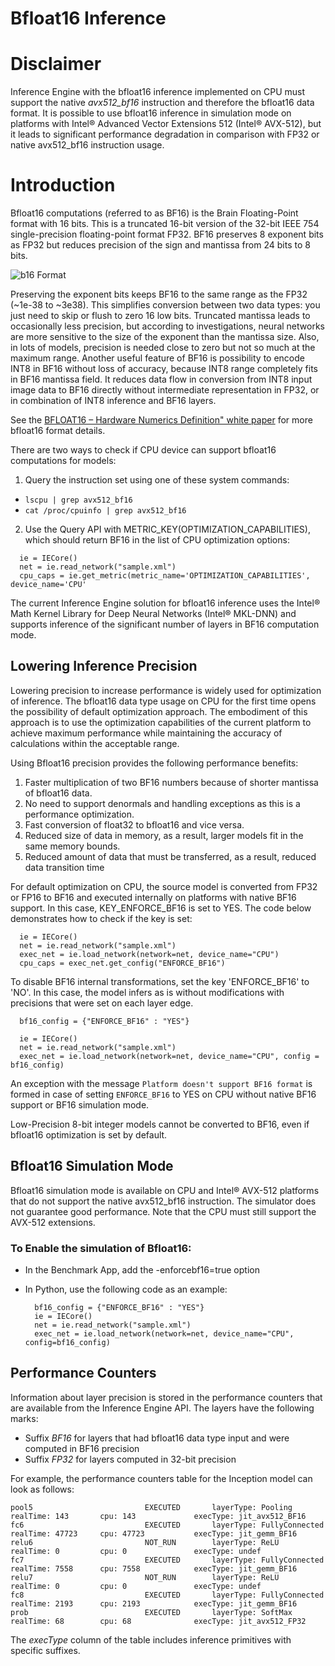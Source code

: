 # Bfloat16 Inference

# Disclaimer
Inference Engine with the bfloat16 inference implemented on CPU must support the native *avx512_bf16* instruction and therefore the bfloat16 data format. It is possible to use bfloat16 inference in simulation mode on platforms with Intel® Advanced Vector Extensions 512 (Intel® AVX-512), but it leads to significant performance degradation in comparison with FP32 or native avx512_bf16 instruction usage.

# Introduction
Bfloat16 computations (referred to as BF16) is the Brain Floating-Point format with 16 bits. This is a truncated 16-bit version of the 32-bit IEEE 754 single-precision floating-point format FP32. BF16 preserves 8 exponent bits as FP32 but reduces precision of the sign and mantissa from 24 bits to 8 bits.

![b16 Format](https://docs.openvinotoolkit.org/latest/bf16_format.png)

Preserving the exponent bits keeps BF16 to the same range as the FP32 (~1e-38 to ~3e38). This simplifies conversion between two data types: you just need to skip or flush to zero 16 low bits. Truncated mantissa leads to occasionally less precision, but according to investigations, neural networks are more sensitive to the size of the exponent than the mantissa size. Also, in lots of models, precision is needed close to zero but not so much at the maximum range. Another useful feature of BF16 is possibility to encode INT8 in BF16 without loss of accuracy, because INT8 range completely fits in BF16 mantissa field. It reduces data flow in conversion from INT8 input image data to BF16 directly without intermediate representation in FP32, or in combination of INT8 inference and BF16 layers.

See the [BFLOAT16 – Hardware Numerics Definition" white paper](https://software.intel.com/content/dam/develop/external/us/en/documents/bf16-hardware-numerics-definition-white-paper.pdf) for more bfloat16 format details.

There are two ways to check if CPU device can support bfloat16 computations for models:

1. Query the instruction set using one of these system commands:
  * `lscpu | grep avx512_bf16` 
  * `cat /proc/cpuinfo | grep avx512_bf16`
2. Use the Query API with METRIC_KEY(OPTIMIZATION_CAPABILITIES), which should return BF16 in the list of CPU optimization options:

<pre><code>  ie = IECore()
  net = ie.read_network("sample.xml")
  cpu_caps = ie.get_metric(metric_name='OPTIMIZATION_CAPABILITIES', device_name='CPU'
</code></pre>

The current Inference Engine solution for bfloat16 inference uses the Intel® Math Kernel Library for Deep Neural Networks (Intel® MKL-DNN) and supports inference of the significant number of layers in BF16 computation mode.

## Lowering Inference Precision

Lowering precision to increase performance is widely used for optimization of inference. The bfloat16 data type usage on CPU for the first time opens the possibility of default optimization approach. The embodiment of this approach is to use the optimization capabilities of the current platform to achieve maximum performance while maintaining the accuracy of calculations within the acceptable range.

Using Bfloat16 precision provides the following performance benefits:

1. Faster multiplication of two BF16 numbers because of shorter mantissa of bfloat16 data.
2. No need to support denormals and handling exceptions as this is a performance optimization.
3. Fast conversion of float32 to bfloat16 and vice versa.
4. Reduced size of data in memory, as a result, larger models fit in the same memory bounds.
5. Reduced amount of data that must be transferred, as a result, reduced data transition time

For default optimization on CPU, the source model is converted from FP32 or FP16 to BF16 and executed internally on platforms with native BF16 support. In this case, KEY_ENFORCE_BF16 is set to YES. The code below demonstrates how to check if the key is set:

<pre><code>  ie = IECore()
  net = ie.read_network("sample.xml")
  exec_net = ie.load_network(network=net, device_name="CPU")
  cpu_caps = exec_net.get_config("ENFORCE_BF16")
</code></pre>

To disable BF16 internal transformations, set the key 'ENFORCE_BF16' to 'NO'. In this case, the model infers as is without modifications with precisions that were set on each layer edge.

<pre><code>  bf16_config = {"ENFORCE_BF16" : "YES"}

  ie = IECore()
  net = ie.read_network("sample.xml")
  exec_net = ie.load_network(network=net, device_name="CPU", config = bf16_config)
</code></pre>
  
An exception with the message `Platform doesn't support BF16 format` is formed in case of setting `ENFORCE_BF16` to YES on CPU without native BF16 support or BF16 simulation mode.

Low-Precision 8-bit integer models cannot be converted to BF16, even if bfloat16 optimization is set by default.
  
## Bfloat16 Simulation Mode

Bfloat16 simulation mode is available on CPU and Intel® AVX-512 platforms that do not support the native avx512_bf16 instruction. The simulator does not guarantee good performance. Note that the CPU must still support the AVX-512 extensions.

### To Enable the simulation of Bfloat16:

* In the Benchmark App, add the -enforcebf16=true option
* In Python, use the following code as an example:

  <pre><code>  bf16_config = {"ENFORCE_BF16" : "YES"}
    ie = IECore()
    net = ie.read_network("sample.xml")
    exec_net = ie.load_network(network=net, device_name="CPU", config=bf16_config)
  </code></pre>

## Performance Counters

Information about layer precision is stored in the performance counters that are available from the Inference Engine API. The layers have the following marks:

* Suffix *BF16* for layers that had bfloat16 data type input and were computed in BF16 precision
* Suffix *FP32* for layers computed in 32-bit precision

For example, the performance counters table for the Inception model can look as follows:

<pre><code>pool5                         EXECUTED       layerType: Pooling            realTime: 143       cpu: 143             execType: jit_avx512_BF16
fc6                           EXECUTED       layerType: FullyConnected     realTime: 47723     cpu: 47723           execType: jit_gemm_BF16
relu6                         NOT_RUN        layerType: ReLU               realTime: 0         cpu: 0               execType: undef
fc7                           EXECUTED       layerType: FullyConnected     realTime: 7558      cpu: 7558            execType: jit_gemm_BF16
relu7                         NOT_RUN        layerType: ReLU               realTime: 0         cpu: 0               execType: undef
fc8                           EXECUTED       layerType: FullyConnected     realTime: 2193      cpu: 2193            execType: jit_gemm_BF16
prob                          EXECUTED       layerType: SoftMax            realTime: 68        cpu: 68              execType: jit_avx512_FP32
</code></pre>

The *execType* column of the table includes inference primitives with specific suffixes.









